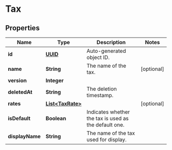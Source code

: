 
# Tax

## Properties
Name | Type | Description | Notes
------------ | ------------- | ------------- | -------------
**id** | [**UUID**](UUID.md) | Auto-generated object ID. | 
**name** | **String** | The name of the tax. |  [optional]
**version** | **Integer** |  | 
**deletedAt** | **String** | The deletion timestamp. | 
**rates** | [**List&lt;TaxRate&gt;**](TaxRate.md) |  |  [optional]
**isDefault** | **Boolean** | Indicates whether the tax is used as the default one. | 
**displayName** | **String** | The name of the tax used for display. | 



